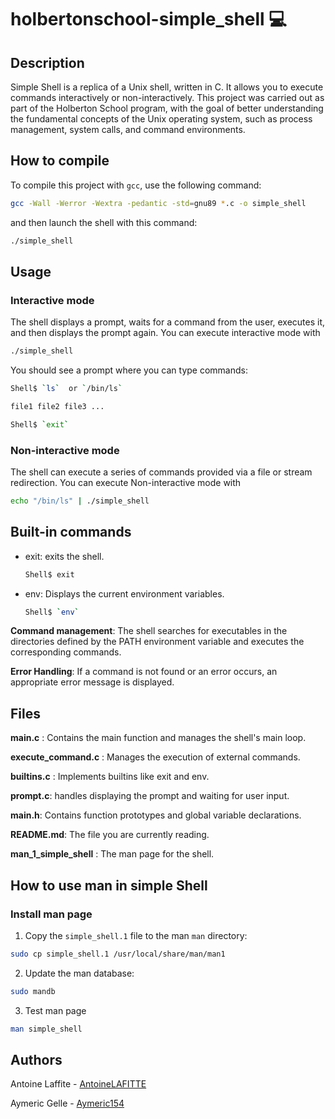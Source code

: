 # holbertonschool-simple_shell 💻

## Description
Simple Shell is a replica of a Unix shell, written in C. It allows you to execute commands interactively or non-interactively. This project was carried out as part of the Holberton School program, with the goal of better understanding the fundamental concepts of the Unix operating system, such as process management, system calls, and command environments.

## How to compile

To compile this project with `gcc`, use the following command:

   ```bash
   gcc -Wall -Werror -Wextra -pedantic -std=gnu89 *.c -o simple_shell
   ```
and then launch the shell with this command:

```bash
./simple_shell
```

## Usage

### **Interactive mode**

The shell displays a prompt, waits for a command from the user, executes it, and then displays the prompt again. You can execute interactive mode with

```bash
./simple_shell 
```

You should see a prompt where you can type commands:

```bash
Shell$ `ls`  or `/bin/ls`

file1 file2 file3 ...

Shell$ `exit`
```

### **Non-interactive mode**

The shell can execute a series of commands provided via a file or stream redirection. You can execute Non-interactive mode with

```bash
echo "/bin/ls" | ./simple_shell
```

## Built-in commands

 + exit: exits the shell.
   
   ```bash
   Shell$ exit
   ```
   
 + env: Displays the current environment variables.
   
   ```bash
   Shell$ `env`
   ```

**Command management**: The shell searches for executables in the directories defined by the PATH environment variable and executes the corresponding commands.

**Error Handling**: If a command is not found or an error occurs, an appropriate error message is displayed.

## Files

**main.c** : Contains the main function and manages the shell's main loop.

**execute_command.c** : Manages the execution of external commands.

**builtins.c** : Implements builtins like exit and env.

**prompt.c**: handles displaying the prompt and waiting for user input.

**main.h**: Contains function prototypes and global variable declarations.

**README.md**: The file you are currently reading.

**man_1_simple_shell** : The man page for the shell.

## How to use man in simple Shell

### Install man page

1. Copy the `simple_shell.1` file to the man `man` directory:
   
```bash
sudo cp simple_shell.1 /usr/local/share/man/man1
```
2. Update the man database:

```bash
sudo mandb
```
3. Test man page

```bash
man simple_shell
```  

## Authors

Antoine Laffite - [AntoineLAFITTE](https://github.com/AntoineLAFITTE)

Aymeric Gelle - [Aymeric154](https://github.com/Aymeric154)

